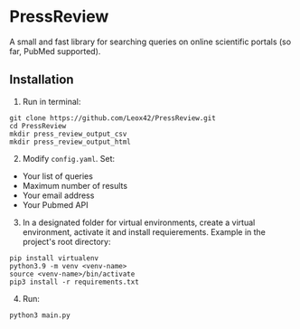 # PressReview
A small and fast library for searching queries on online scientific portals (so far, PubMed supported).
## Installation
1. Run in terminal:
```
git clone https://github.com/Leox42/PressReview.git
cd PressReview
mkdir press_review_output_csv
mkdir press_review_output_html
```
2. Modify `config.yaml`. Set:
* Your list of queries
* Maximum number of results
* Your email address
* Your Pubmed API

3. In a designated folder for virtual environments, create a virtual environment, activate it and install requierements. Example in the project's root directory:
```
pip install virtualenv
python3.9 -m venv <venv-name>
source <venv-name>/bin/activate
pip3 install -r requirements.txt
```
4. Run:
```
python3 main.py
```

